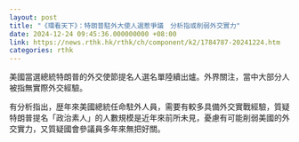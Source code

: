 ```yaml
---
layout: post
title: "《環看天下》：特朗普駐外大使人選惹爭議　分析指或削弱外交實力"
date: 2024-12-24 09:45:36.000000000 +08:00
link: https://news.rthk.hk/rthk/ch/component/k2/1784787-20241224.htm
categories: rthk
---
```


美國當選總統特朗普的外交使節提名人選名單陸續出爐。外界關注，當中大部分人被指無實際外交經驗。

有分析指出，歴年來美國總統任命駐外人員，需要有較多具備外交實戰經驗，質疑特朗普提名「政治素人」的人數規模是近年來前所未見，憂慮有可能削弱美國的外交實力，又質疑國會參議員多年來無把好關。
